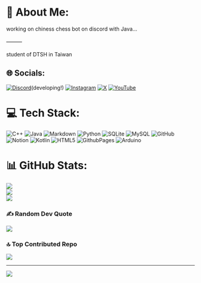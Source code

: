 
# 💫 About Me:
working on chiness chess bot on discord with Java…<br><br>———<br><br>student of DTSH in Taiwan


## 🌐 Socials:
[![Discord](https://img.shields.io/badge/Discord-%237289DA.svg?logo=discord&logoColor=white)](https://discord.gg/)(developing!) [![Instagram](https://img.shields.io/badge/Instagram-%23E4405F.svg?logo=Instagram&logoColor=white)](https://instagram.com/raymondwengcode) [![X](https://img.shields.io/badge/X-black.svg?logo=X&logoColor=white)](https://x.com/raymondwengcode) [![YouTube](https://img.shields.io/badge/YouTube-%23FF0000.svg?logo=YouTube&logoColor=white)](https://youtube.com/@raymondwengcode) 

# 💻 Tech Stack:
![C++](https://img.shields.io/badge/c++-%2300599C.svg?style=for-the-badge&logo=c%2B%2B&logoColor=white) ![Java](https://img.shields.io/badge/java-%23ED8B00.svg?style=for-the-badge&logo=openjdk&logoColor=white) ![Markdown](https://img.shields.io/badge/markdown-%23000000.svg?style=for-the-badge&logo=markdown&logoColor=white) ![Python](https://img.shields.io/badge/python-3670A0?style=for-the-badge&logo=python&logoColor=ffdd54) ![SQLite](https://img.shields.io/badge/sqlite-%2307405e.svg?style=for-the-badge&logo=sqlite&logoColor=white) ![MySQL](https://img.shields.io/badge/mysql-4479A1.svg?style=for-the-badge&logo=mysql&logoColor=white) ![GitHub](https://img.shields.io/badge/github-%23121011.svg?style=for-the-badge&logo=github&logoColor=white) ![Notion](https://img.shields.io/badge/Notion-%23000000.svg?style=for-the-badge&logo=notion&logoColor=white) ![Kotlin](https://img.shields.io/badge/kotlin-%237F52FF.svg?style=for-the-badge&logo=kotlin&logoColor=white) ![HTML5](https://img.shields.io/badge/html5-%23E34F26.svg?style=for-the-badge&logo=html5&logoColor=white) ![GithubPages](https://img.shields.io/badge/github%20pages-121013?style=for-the-badge&logo=github&logoColor=white) ![Arduino](https://img.shields.io/badge/-Arduino-00979D?style=for-the-badge&logo=Arduino&logoColor=white)
# 📊 GitHub Stats:
![](https://github-readme-stats.vercel.app/api?username=raymond-weng&theme=dark&hide_border=false&include_all_commits=false&count_private=false)<br/>
![](https://github-readme-streak-stats.herokuapp.com/?user=raymond-weng&theme=dark&hide_border=false)<br/>
![](https://github-readme-stats.vercel.app/api/top-langs/?username=raymond-weng&theme=dark&hide_border=false&include_all_commits=false&count_private=false&layout=compact)

### ✍️ Random Dev Quote
![](https://quotes-github-readme.vercel.app/api?type=vetical&theme=radical)

### 🔝 Top Contributed Repo
![](https://github-contributor-stats.vercel.app/api?username=raymond-weng&limit=5&theme=dark&combine_all_yearly_contributions=true)

---
[![](https://visitcount.itsvg.in/api?id=raymond-weng&icon=0&color=0)](https://visitcount.itsvg.in)

<!-- Proudly created with GPRM ( https://gprm.itsvg.in ) -->
